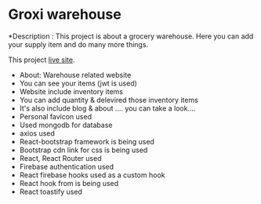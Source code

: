 # Groxi warehouse
*Description : This project is about a grocery warehouse. Here you can add your supply item and do many more things.

This project  [live site](https://groxi-warehouse.web.app/).

* About: Warehouse related website
* You can see your items (jwt is used)
* Website include inventory items
* You can add quantity & delevired those inventory items
* It's also include blog & about .... you can take a look....
* Personal favicon used
* Used mongodb for database
* axios used
* React-bootstrap framework is being used
* Bootstrap cdn link for css is being used
* React, React Router used
* Firebase authentication used
* React firebase hooks used as a custom hook
* React hook from is being used
* React toastify used


